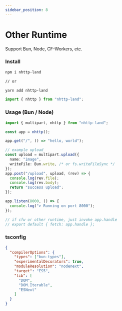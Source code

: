 ```yaml
---
sidebar_position: 8
---
```


# Other Runtime
Support Bun, Node, CF-Workers, etc.

### Install

```bash
npm i nhttp-land

// or

yarn add nhttp-land
```

```ts
import { nhttp } from "nhttp-land";
```

### Usage (Bun / Node)

```ts
import { multipart, nhttp } from "nhttp-land";

const app = nhttp();

app.get("/", () => "hello, world");

// example upload
const upload = multipart.upload({
  name: "image",
  writeFile: Bun.write, /* or fs.writeFileSync */
});
app.post("/upload", upload, (rev) => {
  console.log(rev.file);
  console.log(rev.body);
  return "success upload";
});

app.listen(8000, () => {
  console.log("> Running on port 8000");
});

// if cfw or other runtime, just invoke app.handle
// export default { fetch: app.handle };
```

### tsconfig

```json
{
  "compilerOptions": {
    "types": ["bun-types"],
    "experimentalDecorators": true,
    "moduleResolution": "nodenext",
    "target": "ES5",
    "lib": [
      "DOM",
      "DOM.Iterable",
      "ESNext"
    ]
  }
}
```
